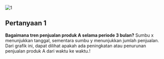 ![1](https://github.com/amaliazzr/python-data-penjualan-analisis/assets/152155151/7b62caa8-ebd0-4ed2-ac81-c207f5737dc1)
## Pertanyaan 1 
 **Bagaimana tren penjualan produk A selama periode 3 bulan?**
  Sumbu x menunjukkan tanggal, sementara sumbu y menunjukkan jumlah penjualan.
Dari grafik ini, dapat dilihat apakah ada peningkatan atau penurunan penjualan produk A dari waktu ke waktu.!

